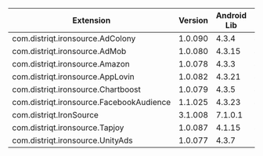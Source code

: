 
| Extension | Version | Android Lib | iOS Lib |
| --- | --- | --- | --- |
| com.distriqt.ironsource.AdColony | 1.0.090 | 4.3.4 | 4.3.5 |
| com.distriqt.ironsource.AdMob | 1.0.080 | 4.3.15 | 4.3.18 |
| com.distriqt.ironsource.Amazon | 1.0.078 | 4.3.3 | 4.3.5 |
| com.distriqt.ironsource.AppLovin | 1.0.082 | 4.3.21 | 4.3.21 |
| com.distriqt.ironsource.Chartboost | 1.0.079 | 4.3.5 | 4.3.5 |
| com.distriqt.ironsource.FacebookAudience | 1.1.025 | 4.3.23 | 4.3.22 |
| com.distriqt.IronSource | 3.1.008 | 7.1.0.1 | 7.1.0 |
| com.distriqt.ironsource.Tapjoy | 1.0.087 | 4.1.15 | 4.1.15 |
| com.distriqt.ironsource.UnityAds | 1.0.077 | 4.3.7 | 4.3.7 |
